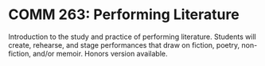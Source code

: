 # COMM 263: Performing Literature

Introduction to the study and practice of performing literature. Students will create, rehearse, and stage performances that draw on fiction, poetry, non-fiction, and/or memoir. Honors version available.